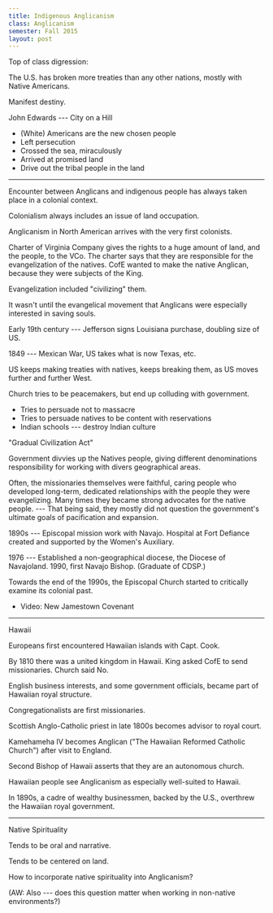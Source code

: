 ```yaml
---
title: Indigenous Anglicanism
class: Anglicanism
semester: Fall 2015
layout: post
---
```


Top of class digression: 

The U.S. has broken more treaties than any other nations, mostly with Native Americans.

Manifest destiny.

John Edwards --- City on a Hill

 - (White) Americans are the new chosen people
 - Left persecution
 - Crossed the sea, miraculously
 - Arrived at promised land
 - Drive out the tribal people in the land

---- 

Encounter between Anglicans and indigenous people has always taken place in a colonial context.

Colonialism always includes an issue of land occupation.

Anglicanism in North American arrives with the very first colonists.

Charter of Virginia Company gives the rights to a huge amount of land, and the people, to the VCo. The charter says that they are responsible for the evangelization of the natives. CofE wanted to make the native Anglican, because they were subjects of the King.

Evangelization included "civilizing" them. 

It wasn't until the evangelical movement that Anglicans were especially interested in saving souls.

Early 19th century --- Jefferson signs Louisiana purchase, doubling size of US.

1849 --- Mexican War, US takes what is now Texas, etc.

US keeps making treaties with natives, keeps breaking them, as US moves further and further West.

Church tries to be peacemakers, but end up colluding with government.

 - Tries to persuade not to massacre
 - Tries to persuade natives to be content with reservations
 - Indian schools --- destroy Indian culture

"Gradual Civilization Act"

Government divvies up the Natives people, giving different denominations responsibility for working with divers geographical areas.

Often, the missionaries themselves were faithful, caring people who developed long-term, dedicated relationships with the people they were evangelizing. Many times they became strong advocates for the native people. --- That being said, they mostly did not question the government's ultimate goals of pacification and expansion.

1890s --- Episcopal mission work with Navajo. Hospital at Fort Defiance created and supported by the Women's Auxiliary. 

1976 --- Established a non-geographical diocese, the Diocese of Navajoland. 1990, first Navajo Bishop. (Graduate of CDSP.)


Towards the end of the 1990s, the Episcopal Church started to critically examine its colonial past.

 - Video: New Jamestown Covenant

--- 

Hawaii

Europeans first encountered Hawaiian islands with Capt. Cook. 

By 1810 there was a united kingdom in Hawaii. King asked CofE to send missionaries. Church said No.

English business interests, and some government officials, became part of Hawaiian royal structure.

Congregationalists are first missionaries.

Scottish Anglo-Catholic priest in late 1800s becomes advisor to royal court. 

Kamehameha IV becomes Anglican ("The Hawaiian Reformed Catholic Church") after visit to England.

Second Bishop of Hawaii asserts that they are an autonomous church.

Hawaiian people see Anglicanism as especially well-suited to Hawaii.

In 1890s, a cadre of wealthy businessmen, backed by the U.S., overthrew the Hawaiian royal government.

--- 

Native Spirituality

Tends to be oral and narrative.

Tends to be centered on land.


How to incorporate native spirituality into Anglicanism?

(AW: Also --- does this question matter when working in non-native environments?)